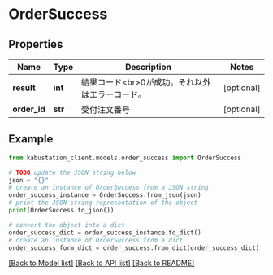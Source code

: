 # OrderSuccess


## Properties

Name | Type | Description | Notes
------------ | ------------- | ------------- | -------------
**result** | **int** | 結果コード&lt;br&gt;0が成功。それ以外はエラーコード。 | [optional] 
**order_id** | **str** | 受付注文番号 | [optional] 

## Example

```python
from kabustation_client.models.order_success import OrderSuccess

# TODO update the JSON string below
json = "{}"
# create an instance of OrderSuccess from a JSON string
order_success_instance = OrderSuccess.from_json(json)
# print the JSON string representation of the object
print(OrderSuccess.to_json())

# convert the object into a dict
order_success_dict = order_success_instance.to_dict()
# create an instance of OrderSuccess from a dict
order_success_form_dict = order_success.from_dict(order_success_dict)
```
[[Back to Model list]](../README.md#documentation-for-models) [[Back to API list]](../README.md#documentation-for-api-endpoints) [[Back to README]](../README.md)


